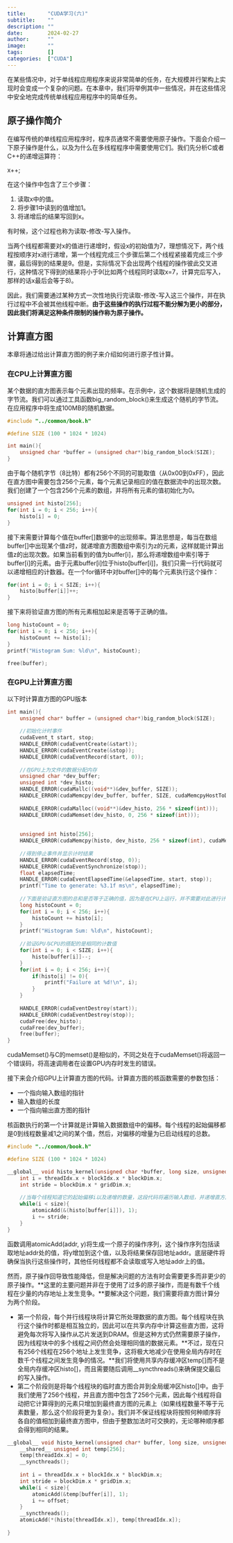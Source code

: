 ```yaml
---
title:       "CUDA学习(六)"
subtitle:    ""
description: ""
date:        2024-02-27
author:      ""
image:       ""
tags:        []
categories:  ["CUDA"]
---
```


在某些情况中，对于单线程应用程序来说非常简单的任务，在大规模并行架构上实现时会变成一个复杂的问题。在本章中，我们将举例其中一些情况，并在这些情况中安全地完成传统单线程应用程序中的简单任务。

<!-- more -->



## 原子操作简介

在编写传统的单线程应用程序时，程序员通常不需要使用原子操作。下面会介绍一下原子操作是什么，以及为什么在多线程程序中需要使用它们。我们先分析C或者C++的递增运算符：

x++;

在这个操作中包含了三个步骤：

1. 读取x中的值。
2. 将步骤1中读到的值增加1。
3. 将递增后的结果写回到x。

有时候，这个过程也称为读取-修改-写入操作。

当两个线程都需要对x的值进行递增时，假设x的初始值为7，理想情况下，两个线程按顺序对x进行递增，第一个线程完成三个步骤后第二个线程紧接着完成三个步骤，最后得到的结果是9。但是，实际情况下会出现两个线程的操作彼此交叉进行，这种情况下得到的结果将小于9(比如两个线程同时读取x=7，计算完后写入，那样的话x最后会等于8)。

因此，我们需要通过某种方式一次性地执行完读取-修改-写入这三个操作，并在执行过程中不会被其他线程中断。**由于这些操作的执行过程不能分解为更小的部分，因此我们将满足这种条件限制的操作称为原子操作。**



## 计算直方图

本章将通过给出计算直方图的例子来介绍如何进行原子性计算。

### 在CPU上计算直方图

某个数据的直方图表示每个元素出现的频率。在示例中，这个数据将是随机生成的字节流。我们可以通过工具函数big_random_block()来生成这个随机的字节流。在应用程序中将生成100MB的随机数据。

```c
#include "../common/book.h"

#define SIZE (100 * 1024 * 1024)

int main(){
    unsigned char *buffer = (unsigned char*)big_random_block(SIZE);
}
```

由于每个随机字节（8比特）都有256个不同的可能取值（从0x00到0xFF），因此在直方图中需要包含256个元素，每个元素记录相应的值在数据流中的出现次数。我们创建了一个包含256个元素的数组，并将所有元素的值初始化为0。

```c
unsigned int histo[256];
for(int i = 0; i < 256; i++){
    histo[i] = 0;
}
```

接下来需要计算每个值在buffer[]数据中的出现频率。算法思想是，每当在数组buffer[]中出现某个值z时，就递增直方图数组中索引为z的元素，这样就能计算出值z的出现次数。如果当前看到的值为buffer[i]，那么将递增数组中索引等于buffer[i]的元素。由于元素buffer[i]位于histo[buffer[i]]，我们只需一行代码就可以递增相应的计数器。在一个for循环中对buffer[]中的每个元素执行这个操作：

```c
for(int i = 0; i < SIZE; i++){
    histo[buffer[i]]++;
}
```

接下来将验证直方图的所有元素相加起来是否等于正确的值。

```c
long histoCount = 0;
for(int i = 0; i < 256; i++){
    histoCount += histo[i];
}
printf("Histogram Sum: %ld\n", histoCount);

free(buffer);
```



### 在GPU上计算直方图

以下时计算直方图的GPU版本

```c
int main(){
    unsigned char* buffer = (unsigned char*)big_random_block(SIZE);
    
    //初始化计时事件
    cudaEvent_t start, stop;
    HANDLE_ERROR(cudaEventCreate(&start));
    HANDLE_ERROR(cudaEventCreate(&stop));
    HANDLE_ERROR(cudaEventRecord(start, 0));
    
    //在GPU上为文件的数据分配内存
    unsigned char *dev_buffer;
    unsigned int *dev_histo;
    HANDLE_ERROR(cudaMallc((void**)&dev_buffer, SIZE));
    HANDLE_ERROR(cudaMemcpy(dev_buffer, buffer, SIZE, cudaMemcpyHostToDevice));
    
    HANDLE_ERROR(cudaMalloc((void**)&dev_histo, 256 * sizeof(int)));
    HANDLE_ERROR(cudaMemset(dev_histo, 0, 256 * sizeof(int)));
    
    
    unsigned int histo[256];
    HANDLE_ERROR(cudaMemcpy(histo, dev_histo, 256 * sizeof(int), cudaMemcpyDeviceToHost));
    
    //得到停止事件并显示计时结果
    HANDLE_ERROR(cudaEventRecord(stop, 0));
    HANDLE_ERROR(cudaEventSynchronize(stop));
    float elapsedTime;
    HANDLE_ERROR(cudaEventElapsedTime(&elapsedTime, start, stop));
    printf("Time to generate: %3.1f ms\n", elapsedTime);
    
    //下面是验证直方图的总和是否等于正确的值，因为是在CPU上运行，并不需要对此进行计时
    long histoCount = 0;
    for(int i = 0; i < 256; i++){
        histoCount += histo[i];
    }
    printf("Histogram Sum: %ld\n", histoCount);
    
    //验证GPU与CPU的搭配的是相同的计数值
    for(int i = 0; i < SIZE; i++){
        histo[buffer[i]]--;
    }
    for(int i = 0; i < 256; i++){
        if(histo[i] != 0){
            printf("Failure at %d!\n", i);
        }
    }
    
    HANDLE_ERROR(cudaEventDestroy(start));
    HANDLE_ERROR(cudaEventDestroy(stop));
    cudaFree(dev_histo);
    cudaFree(dev_buffer);
    free(buffer);
}
```

cudaMemset()与C的memset()是相似的，不同之处在于cudaMemset()将返回一个错误码，将高速调用者在设置GPU内存时发生的错误。

接下来会介绍GPU上计算直方图的代码。计算直方图的核函数需要的参数包括：

- 一个指向输入数组的指针
- 输入数组的长度
- 一个指向输出直方图的指针

核函数执行的第一个计算就是计算输入数据数组中的偏移。每个线程的起始偏移都是0到线程数量减1之间的某个值，然后，对偏移的增量为已启动线程的总数。

```c
#include "../common/book.h"

#define SIZE (100 * 1024 * 1024)

__global__ void histo_kernel(unsigned char *buffer, long size, unsigned int *histo){
    int i = threadIdx.x + blockIdx.x * blockDim.x;
    int stride = blockDim.x * gridDim.x;
    
    //当每个线程知道它的起始偏移i以及递增的数量，这段代码将遍历输入数组，并递增直方图中相应元素的值
    while(i < size){
        atomicAdd(&(histo[buffer[i]]), 1);
        i += stride;
    }
}
```

函数调用atomicAdd(addr, y)将生成一个原子的操作序列，这个操作序列包括读取地址addr处的值，将y增加到这个值，以及将结果保存回地址addr。底层硬件将确保当执行这些操作时，其他任何线程都不会读取或写入地址addr上的值。



然而，原子操作回导致性能降低，但是解决问题的方法有时会需要更多而非更少的原子操作。**这里的主要问题并非在于使用了过多的原子操作，而是有数千个线程在少量的内存地址上发生竞争。**要解决这个问题，我们需要将直方图计算分为两个阶段。

- 第一个阶段，每个并行线程块将计算它所处理数据的直方图。每个线程块在执行这个操作时都是相互独立的，因此可以在共享内存中计算这些直方图，这将避免每次将写入操作从芯片发送到DRAM。但是这种方式仍然需要原子操作，因为线程块中的多个线程之间仍然会处理相同值的数据元素。**不过，现在只有256个线程在256个地址上发生竞争，这将极大地减少在使用全局内存时在数千个线程之间发生竞争的情况。**我们将使用共享内存缓冲区temp[]而不是全局内存缓冲区histo[]，而且需要随后调用__syncthreads()来确保提交最后的写入操作。
- 第二个阶段则是将每个线程块的临时直方图合并到全局缓冲区histo[]中。由于我们使用了256个线程，并且直方图中包含了256个元素，因此每个线程将自动把它计算得到的元素只增加到最终直方图的元素上（如果线程数量不等于元素数量，那么这个阶段将更为复杂）。我们并不保证线程块将按照何种顺序将各自的值相加到最终直方图中，但由于整数加法时可交换的，无论哪种顺序都会得到相同的结果。

```c
__global__ void histo_kernel(unsigned char* buffer, long size, unsigned int *histo){
    __shared__ unsigned int temp[256];
    temp[threadIdx.x] = 0;
    __syncthreads();
    
    int i = threadIdx.x + blockIdx.x * blockDim.x;
    int stride = blockDim.x * gridDim.x;
    while(i < size){
        atomicAdd(&temp[buffer[i]], 1);
        i += offset;
    }
    __syncthreads();
    atomicAdd(*(histo[threadIdx.x]), temp[threadIdx.x]);
    
}
```

